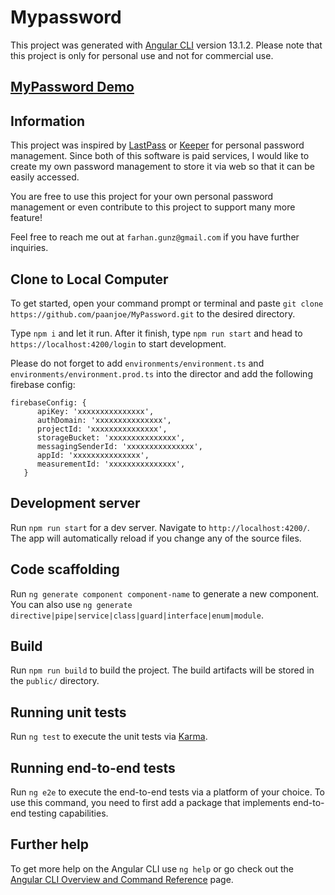 # Mypassword

This project was generated with [Angular CLI](https://github.com/angular/angular-cli) version 13.1.2.
Please note that this project is only for personal use and not for commercial use.

## [MyPassword Demo](https://mypassword-e16e8.web.app/login)


## Information
This project was inspired by [LastPass](https://www.lastpass.com/) or [Keeper](https://www.keepersecurity.com/) for personal password management. Since both of this software is paid services, I would like to create my own password management to store it via web so that it can be easily accessed.

You are free to use this project for your own personal password management or even contribute to this project to support many more feature!

Feel free to reach me out at `farhan.gunz@gmail.com` if you have further inquiries.

## Clone to Local Computer
To get started, open your command prompt or terminal and paste `git clone https://github.com/paanjoe/MyPassword.git` to the desired directory.

Type `npm i` and let it run. After it finish, type `npm run start` and head to `https://localhost:4200/login` to start development.

Please do not forget to add
`environments/environment.ts` and `environments/environment.prod.ts` into the director and add the following firebase config:

```
firebaseConfig: {
      apiKey: 'xxxxxxxxxxxxxxx',
      authDomain: 'xxxxxxxxxxxxxxx',
      projectId: 'xxxxxxxxxxxxxxx',
      storageBucket: 'xxxxxxxxxxxxxxx',
      messagingSenderId: 'xxxxxxxxxxxxxxx',
      appId: 'xxxxxxxxxxxxxxx',
      measurementId: 'xxxxxxxxxxxxxxx',
   }
```

## Development server

Run `npm run start` for a dev server. Navigate to `http://localhost:4200/`. The app will automatically reload if you change any of the source files.

## Code scaffolding

Run `ng generate component component-name` to generate a new component. You can also use `ng generate directive|pipe|service|class|guard|interface|enum|module`.

## Build

Run `npm run build` to build the project. The build artifacts will be stored in the `public/` directory.

## Running unit tests

Run `ng test` to execute the unit tests via [Karma](https://karma-runner.github.io).

## Running end-to-end tests

Run `ng e2e` to execute the end-to-end tests via a platform of your choice. To use this command, you need to first add a package that implements end-to-end testing capabilities.

## Further help

To get more help on the Angular CLI use `ng help` or go check out the [Angular CLI Overview and Command Reference](https://angular.io/cli) page.
